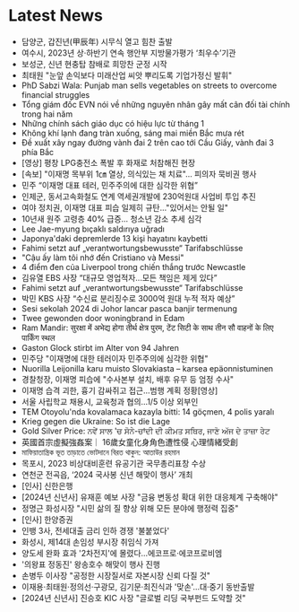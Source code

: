 # Latest News
-  담양군, 갑진년(甲辰年) 시무식 열고 힘찬 출발
-  여수시, 2023년 상·하반기 연속 행안부 지방물가평가 ‘최우수’기관
-  보성군, 신년 현충탑 참배로 희망찬 군정 시작
-  최태원 "눈앞 손익보다 미래산업 씨앗 뿌리도록 기업가정신 발휘"
-  PhD Sabzi Wala: Punjab man sells vegetables on streets to overcome financial struggles
-  Tổng giám đốc EVN nói về những nguyên nhân gây mất cân đối tài chính trong hai năm
-  Những chính sách giáo dục có hiệu lực từ tháng 1
-  Không khí lạnh đang tràn xuống, sáng mai miền Bắc mưa rét
-  Đề xuất xây ngay đường vành đai 2 trên cao tới Cầu Giấy, vành đai 3 phía Bắc
-  [영상] 평창 LPG충전소 폭발 후 화재로 처참해진 현장
-  [속보] "이재명 목부위 1㎝ 열상, 의식있는 채 치료"… 피의자 묵비권 행사
-  민주 “이재명 대표 테러, 민주주의에 대한 심각한 위협”
-  인제군, 동서고속화철도 연계 역세권개발에 230억원대 사업비 투입 추진
-  여야 정치권, 이재명 대표 피습 일제히 규탄..."있어서는 안될 일"
-  10년새 원주 고령층 40% 급증… 청소년 감소 추세 심각
-  Lee Jae-myung bıçaklı saldırıya uğradı
-  Japonya'daki depremlerde 13 kişi hayatını kaybetti
-  Fahimi setzt auf „verantwortungsbewusste“ Tarifabschlüsse
-  "Cậu ấy làm tôi nhớ đến Cristiano và Messi"
-  4 điểm đen của Liverpool trong chiến thắng trước Newcastle
-  김유열 EBS 사장 “대규모 영업적자...모든 책임은 제게 있다”
-  Fahimi setzt auf „verantwortungsbewusste“ Tarifabschlüsse
-  박민 KBS 사장 “수신료 분리징수로 3000억 원대 누적 적자 예상”
-  Sesi sekolah 2024 di Johor lancar pasca banjir termenung
-  Twee gewonden door woningbrand in Edam
-  Ram Mandir: सुरक्षा में अभेद्य होगा तीर्थ क्षेत्र पुरम, टेंट सिटी के साथ तीन सौ वाहनों के लिए पार्किंग स्थल
-  Gaston Glock stirbt im Alter von 94 Jahren
-  민주당 "이재명에 대한 테러이자 민주주의에 심각한 위협"
-  Nuorilla Leijonilla karu muisto Slovakiasta – karsea epäonnistuminen
-  경찰청장, 이재명 피습에 "수사본부 설치, 배후 유무 등 엄정 수사"
-  이재명 습격 괴한, 흉기 감싸쥐고 접근…범행 계획 정황[영상]
-  서울 사립학교 채용시, 교육청과 협의…1/5 이상 외부인
-  TEM Otoyolu'nda kovalamaca kazayla bitti: 14 göçmen, 4 polis yaralı
-  Krieg gegen die Ukraine: So ist die Lage
-  Gold Silver Price​: ਨਵੇਂ ਸਾਲ 'ਚ ਸੋਨੇ-ਚਾਂਦੀ ਦੀ ਕੀਮਤ ਸਥਿਰ, ਜਾਣੋ ਅੱਜ ਦੇ ਤਾਜ਼ਾ ਰੇਟ
-  英國首宗虛擬強姦案｜ 16歲女童化身角色遭性侵 心理情緒受創
-  মাফিয়াতান্ত্রিক ভূত তাড়াতে ভোটদানে বিরত থাকুন: আতাউর রহমান
-  목포시, 2023 비상대비훈련 유공기관 국무총리표창 수상
-  연천군 전곡읍, ‘2024 국사봉 신년 해맞이 행사’ 개최
-  [인사] 신한은행
-  [2024년 신년사] 유재훈 예보 사장 "금융 변동성 확대 위한 대응체계 구축해야"
-  정명근 화성시장 "시민 삶의 질 향상 위해 모든 분야에 행정력 집중"
-  [인사] 한양증권
-  인뱅 3사, 전세대출 금리 인하 경쟁 '불붙었다'
-  화성시, 제14대 손임성 부시장 취임식 가져
-  양도세 완화 효과 '2차전지'에 몰렸다…에코프로·에코프로비엠
-  '의왕표 정동진' 왕송호수 해맞이 행사 진행
-  손병두 이사장 "공정한 시장질서로 자본시장 신뢰 다질 것"
-  이재용·최태원·정의선·구광모, 김기문‧최진식과 '맞손'…대‧중기 동반출발
-  [2024년 신년사] 진승호 KIC 사장 "글로벌 리딩 국부펀드 도약할 것"
